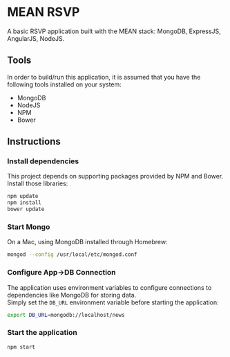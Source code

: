 # MEAN RSVP
A basic RSVP application built with the MEAN stack: MongoDB, ExpressJS, AngularJS, NodeJS.

## Tools
In order to build/run this application, it is assumed that you have the following tools installed on your system:
- MongoDB
- NodeJS
- NPM
- Bower

## Instructions
### Install dependencies
This project depends on supporting packages provided by NPM and Bower.  Install those libraries:
```sh
npm update
npm install
bower update
```

### Start Mongo
On a Mac, using MongoDB installed through Homebrew:
```sh
mongod --config /usr/local/etc/mongod.conf
```

### Configure App->DB Connection
The application uses environment variables to configure connections to dependencies like MongoDB for storing data.  
Simply set the `DB_URL` environment variable before starting the application:
```sh
export DB_URL=mongodb://localhost/news
```

### Start the application
```sh
npm start
```